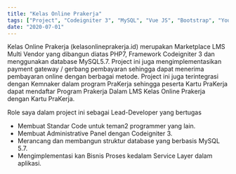 ```yaml
---
title: "Kelas Online Prakerja"
tags: ["Project", "Codeigniter 3", "MySQL", "Vue JS", "Bootstrap", "Youtube API","Midtrans"]
date: "2020-07-01"
---
```


Kelas Online Prakerja (kelasonlineprakerja.id) merupakan Marketplace LMS Multi Vendor yang dibangun diatas PHP7, Framework Codeigniter 3 dan menggunakan database MySQL5.7.
Project ini juga mengimplementasikan payment gateway / gerbang pembayaran sehingga dapat menerima pembayaran online dengan berbagai metode.
Project ini juga terintegrasi dengan Kemnaker dalam program PraKerja sehingga peserta Kartu PraKerja dapat mendaftar Program Prakerja Dalam LMS Kelas Online Prakerja dengan Kartu PraKerja.

Role saya dalam project ini sebagai Lead-Developer yang bertugas
* Membuat Standar Code untuk teman2 programmer yang lain.
* Membuat Administrative Panel dengan Codeigniter 3.
* Merancang dan membangun struktur database yang berbasis MySQL 5.7.
* Mengimplementasi kan Bisnis Proses kedalam Service Layer dalam aplikasi.
